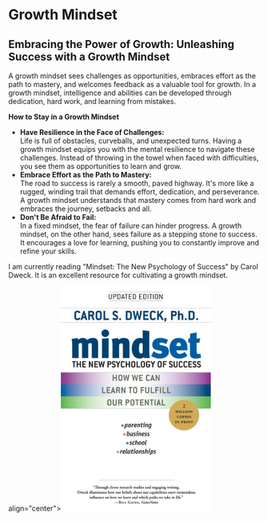 # Growth Mindset

## Embracing the Power of Growth: Unleashing Success with a Growth Mindset

A growth mindset sees challenges as opportunities, embraces effort as the path to mastery, and welcomes feedback as a valuable tool for growth. In a growth mindset, intelligence and abilities can be developed through dedication, hard work, and learning from mistakes.

**How to Stay in a Growth Mindset**

- **Have Resilience in the Face of Challenges:** <br />
  Life is full of obstacles, curveballs, and unexpected turns. Having a growth mindset equips you with the mental resilience to navigate these challenges. Instead of throwing in the towel when faced with difficulties, you see them as opportunities to learn and grow. <br />
- **Embrace Effort as the Path to Mastery:** <br />
  The road to success is rarely a smooth, paved highway. It's more like a rugged, winding trail that demands effort, dedication, and perseverance. A growth mindset understands that mastery comes from hard work and embraces the journey, setbacks and all. <br />
- **Don't Be Afraid to Fail:** <br />
  In a fixed mindset, the fear of failure can hinder progress. A growth mindset, on the other hand, sees failure as a stepping stone to success. It encourages a love for learning, pushing you to constantly improve and refine your skills.

I am currently reading "Mindset: The New Psychology of Success" by Carol Dweck. It is an excellent resource for cultivating a growth mindset.

<p> align="center"><img src="Mindset book.jpg" alt="Mindset by Carol Dweck" width="300"></p>
